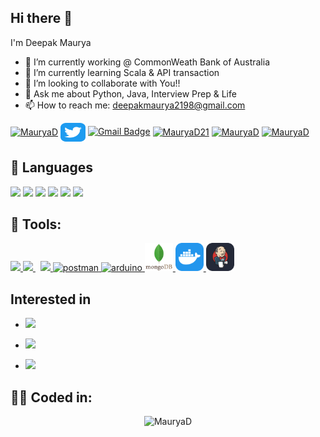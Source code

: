 ## Hi there 👋

I'm Deepak Maurya

- 🔭 I’m currently working @ CommonWeath Bank of Australia
- 🌱 I’m currently learning Scala & API transaction
- 👯 I’m looking to collaborate with You!!
- 💬 Ask me about Python, Java, Interview Prep & Life
- 📫 How to reach me: deepakmaurya2198@gmail.com



<a href="https://www.linkedin.com/in/deepak-maurya-378811169" target="blank"><img align="center" src="https://managersante.com/wp-content/uploads/2015/12/2000px-linkedin_icon-svg.png" alt="MauryaD" height="30" width="40" /></a>
<a href="https://twitter.com/MauryaD21" target="blank"><img align="center" src="https://github.com/tandpfun/skill-icons/blob/main/icons/Twitter.svg"  height="30" width="40"/></a>
[![Gmail Badge](https://img.shields.io/badge/-deepakmaurya2198@gmail.com-c14438?style=flat&logo=Gmail&logoColor=white&link=mailto:deepakmaurya2198@gmail.com)](mailto:deepakmaurya2198@gmail.com)
<a href="https://www.leetcode.com/MauryaD21" target="blank"><img align="center" src="https://raw.githubusercontent.com/rahuldkjain/github-profile-readme-generator/master/src/images/icons/Social/leet-code.svg" alt="MauryaD21" height="30" width="40" /></a>
<a href="https://auth.geeksforgeeks.org/user/deepakmaurya2198/practice" target="blank"><img align="center" src="https://raw.githubusercontent.com/rahuldkjain/github-profile-readme-generator/master/src/images/icons/Social/geeks-for-geeks.svg" alt="MauryaD" height="30" width="40" /></a>
<a href="https://www.hackerrank.com/deepakmaurya2198" target="blank"><img align="center" src="https://1.bp.blogspot.com/-ULT9oDhqr24/XJYCrttOEpI/AAAAAAAAJYE/inXHXlzblBI3SbcGpiUj4TMNj-E8uPlaQCK4BGAYYCw/s1600/logo%2Bhackerrank%2Bicon.png" alt="MauryaD" height="30" width="40" /></a>


## 🍁 Languages
![](https://img.shields.io/badge/C%2B%2B-00599C?style=for-the-badge&logo=c%2B%2B&logoColor=white)
![](https://img.shields.io/badge/Java-informational?style=for-the-badge&logo=java&logoColor=white)
![](https://img.shields.io/badge/Python-FFD43B?style=for-the-badge&logo=python&logoColor=darkgreen)
![](https://img.shields.io/badge/HTML5-E34F26?style=for-the-badge&logo=html5&logoColor=white)
![](https://img.shields.io/badge/CSS3-1572B6?style=for-the-badge&logo=css3&logoColor=white)
![](https://img.shields.io/badge/Scala-DE3423?style=for-the-badge&logo=scala)


## 🧰 Tools:

<p align="left"> 
    <a href="https://git-scm.com/" target="_blank"> <img src="https://img.icons8.com/color/48/000000/git.png"/> </a>
    <a style="padding-right:8px;" href="https://www.mysql.com/" target="_blank"> <img src="https://img.icons8.com/fluent/50/000000/mysql-logo.png"/> </a>
    <a href="https://spring.io/projects/spring-boot" target="_blank"> <img src="https://img.icons8.com/color/48/000000/spring-logo.png"/> </a> 
    <a href="https://postman.com" target="_blank"> <img src="https://www.vectorlogo.zone/logos/getpostman/getpostman-icon.svg" alt="postman" width="45" height="45"/ </a> 
    <a href="https://www.arduino.cc/" target="_blank"> <img src="https://cdn.worldvectorlogo.com/logos/arduino-1.svg" alt="arduino" width="45" height="45"/> </a>
 <a href="https://www.mongodb.com/" target="_blank" rel="noreferrer"> <img src="https://raw.githubusercontent.com/devicons/devicon/master/icons/mongodb/mongodb-original-wordmark.svg" alt="mongodb" width="45" height="45"/> </a>
    <a href="https://www.docker.com/" target="_blank"> <img src="https://github.com/tandpfun/skill-icons/blob/main/icons/Docker.svg" width="45" height="45"/> </a>
    <a href="https://www.jenkins.io/" target="_blank"> <img src="https://github.com/tandpfun/skill-icons/blob/main/icons/Jenkins-Dark.svg" width="45" height="45"/> </a>
<!--  <a href="https://www.scala-sbt.org/" target="_blank"> <img src="https://logodix.com/sbt" alt="sbt" width="45" height="45"/> </a> -->

</p>

## Interested in
- ![](https://img.shields.io/badge/IoT-informational?style=&logo=iot&logoColor=white)

- ![](https://img.shields.io/badge/Robotics-DE3423?style=round&logo=Robotics&logoColor=white) 

- ![](https://img.shields.io/badge/Machine_Learning-FFBF00?style=round&logo=ML&logoColor=white)

    
## 🐱‍💻 Coded in:
<p align="center">
    <img align="centre" src="https://github-readme-stats.vercel.app/api/top-langs?username=MauryaD&show_icons=true&locale=en&layout=compact" alt="MauryaD"/>
</p>



